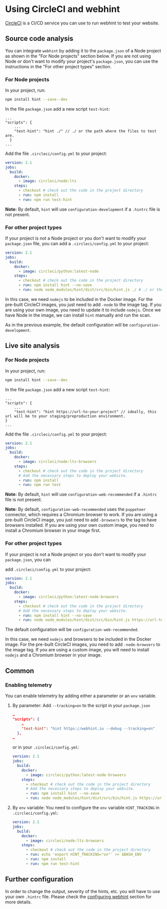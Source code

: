 <!-- markdownlint-disable MD024 -->
# Using CircleCI and webhint

[CircleCI][] is a CI/CD service you can use to run webhint
to test your website.

## Source code analysis

You can integrate `webhint` by adding it to the `package.json` of a Node
project as shown in the "For Node projects" section below. If you are not
using Node or don't want to modify your project's `package.json`, you can
use the instructions in the "For other project types" section.

### For Node projects

In your project, run:

```bash
npm install hint --save--dev
```

In the file `package.json` add a new script `test-hint`:

```json5
...
"scripts": {
    ...
    "test-hint": "hint ./" // ./ or the path where the files to test are.
  }
...
```

Add the file `.circleci/config.yml` to your project:

```yml
version: 2.1
jobs:
  build:
    docker:
      - image: circleci/node:lts
    steps:
      - checkout # check out the code in the project directory
      - run: npm install
      - run: npm run test-hint
```

**Note:** By default, `hint` will use
`configuration-development` if a `.hintrc` file is not present.

### For other project types

If your project is not a Node project or you don't want to
modify your `package.json` file, you can add a `.circleci/config.yml` to your project:

```yml
version: 2.1
jobs:
  build:
    docker:
      - image: circleci/python:latest-node
    steps:
      - checkout # check out the code in the project directory
      - run: npm install hint --no-save
      - run: node node_modules/hint/dist/src/bin/hint.js ./ # ./ or the path where the files to test are.
```

In this case, we need `nodejs` to be included in the Docker image. For the pre-built
CircleCI images, you just need to add `-node` to the image tag. If you are
using your own image, you need to update it to include `nodejs`. Once we have
Node in the image, we can install `hint` manually and run the scan.

As in the previous example, the default configuration will be `configuration-development`.

## Live site analysis

### For Node projects

In your project, run:

```bash
npm install hint --save--dev
```

In the file `package.json` add a new script `test-hint`:

```json5
...
"scripts": {
    ...
    "test-hint": "hint https://url-to-your-project" // ideally, this url will be to your staging/preproduction environment.
}
...
```

Add the file `.circleci/config.yml` to your project:

```yml
version: 2.1
jobs:
  build:
    docker:
      - image: circleci/node:lts-browsers
    steps:
      - checkout # check out the code in the project directory
      # Add the necessary steps to deploy your website.
      - run: npm install
      - run: npm run test
```

**Note:** By default, `hint` will use
`configuration-web-recommended` if a `.hintrc` file is not present.

**Note:** By default, `configuration-web-recommended` uses the
`puppeteer` connector, which requires a Chromium browser to work. If you are using
a pre-built CircleCI image, you just need to add `-browsers` to the tag
to have browsers installed. If you are using your own custom image, you need
to install a Chromium browser in your image first.

### For other project types

If your project is not a Node project or you don't want to
modify your `package.json`, you can

add `.circleci/config.yml` to your project:

```yml
version: 2.1
jobs:
  build:
    docker:
      - image: circleci/python:latest-node-browsers
    steps:
      - checkout # check out the code in the project directory
      # Add the necessary steps to deploy your website.
      - run: npm install hint --no-save
      - run: node node_modules/hint/dist/src/bin/hint.js https://url-to-your-project
```

The default configuration will be `configuration-web-recommended`.

In this case, we need `nodejs` and browsers to be included in the Docker image.
For the pre-built CircleCI images, you need to add `-node-browsers` to the
image tag. If you are using a custom image, you will need to install `nodejs`
and a Chromium browser in your image.

## Common

### Enabling telemetry

You can enable telemetry by adding either a parameter or an `env` variable.

1. By parameter: Add `--tracking=on` to the script in your `package.json`

    ```json
    …
    "scripts": {
        …
        "test-hint": "hint https://webhint.io --debug --tracking=on"
      },
    …
    ```

    or in your `.circleci/config.yml`:

    ```yml
    version: 2.1
    jobs:
      build:
        docker:
          - image: circleci/python:latest-node-browsers
        steps:
          - checkout # check out the code in the project directory
          # Add the necessary steps to deploy your website.
          - run: npm install hint --no-save
          - run: node node_modules/hint/dist/src/bin/hint.js https://url-to-your-project --tracking=on
    ```

2. By `env` variable: You need to configure the `env` variable `HINT_TRACKING` in
   `.circleci/config.yml`:

    ```yml
    version: 2.1
    jobs:
      build:
        docker:
          - image: circleci/node:lts-browsers
        steps:
          - checkout # check out the code in the project directory
          - run: echo 'export HINT_TRACKING="on"' >> $BASH_ENV
          - run: npm install
          - run: npm run test-hint
    ```

## Further configuration

In order to change the output, severity of the hints, etc. you will have to
use your own `.hintrc` file. Please check the [configuring webhint] section
for more details.

<!-- Link labels -->

[CircleCI]: https://circleci.com/
[configuring webhint]: https://webhint.io/docs/user-guide/configuring-webhint/summary/
